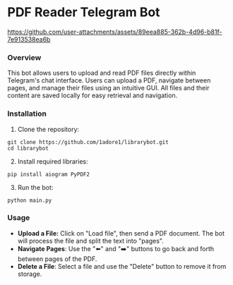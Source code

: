 # PDF Reader Telegram Bot
https://github.com/user-attachments/assets/89eea885-362b-4d96-b81f-7e913538ea6b
### Overview

This bot allows users to upload and read PDF files directly within Telegram's chat interface. 
Users can upload a PDF, navigate between pages, and manage their files using an intuitive GUI. 
All files and their content are saved locally for easy retrieval and navigation.

### Installation
1. Clone the repository:
```
git clone https://github.com/1adore1/librarybot.git
cd librarybot
```
2. Install required libraries:
```
pip install aiogram PyPDF2
```
3. Run the bot:
```
python main.py
```
### Usage
* **Upload a File:** Click on "Load file", then send a PDF document. The bot will process the file and split the text into "pages".
* **Navigate Pages**: Use the "⬅️" and "➡️" buttons to go back and forth between pages of the PDF.
* **Delete a File**: Select a file and use the "Delete" button to remove it from storage.
